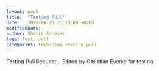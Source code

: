 ```yaml
---
layout: post
title:  "Testing Pull"
date:   2017-06-20 11:20:00 +0200
modifiedDate:
author: Shahin Sanayei
tags: test, pull
categories: tech-blog testing pull
---
```


Testing Pull Request... Edited by Christian Everke for testing
